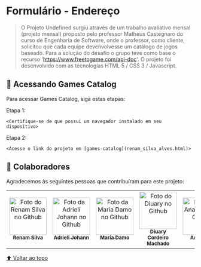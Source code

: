 # Formulário - Endereço


> O Projeto Undefined surgiu através de um trabalho avaliativo mensal (projeto mensal) proposto pelo professor Matheus Castegnaro do curso de Engenharia de Software,
> onde o professor, como cliente, solicitou que cada equipe devenvolvesse um catálogo de jogos baseado.
> Para a solução do desafio o grupo teve como base o recurso 'https://www.freetogame.com/api-doc'.
> O projeto foi desenvolvido com as tecnologias HTML 5 / CSS 3 / Javascript.
## 🚀 Acessando Games Catalog

Para acessar Games Catalog, siga estas etapas:

Etapa 1:

```
<Certifique-se de que possui um navegador instalado em seu dispositivo>
```

Etapa 2:

```
<Acesse o link do projeto em [games-catalog](renam_silva_alves.html)>
```

## 🤝 Colaboradores

Agradecemos às seguintes pessoas que contribuíram para este projeto:

<table>
  <tr>
    <td align="center">
      <a href="#">
        <img src="https://avatars.githubusercontent.com/u/90426220?s=400&u=b147ce9c1da8e51dd7b9616784575555574b1231&v=4" width="100px;" alt="Foto do Renam Silva no Github"/><br>
        <sub>
          <b>Renam Silva</b>
        </sub>
      </a>
    </td>
    <td align="center">
      <a href="#">
        <img src="https://avatars.githubusercontent.com/u/103552296?v=4" width="100px;" alt="Foto da Adrieli Johann no Github"/><br>
        <sub>
          <b>Adrieli Johann</b>
        </sub>
      </a>
    </td>
    <td align="center">
      <a href="#">
        <img src="https://avatars.githubusercontent.com/u/88912846?v=4" width="100px;" alt="Foto da Maria Damo no Github"/><br>
        <sub>
          <b>Maria Damo</b>
        </sub>
      </a>
    </td>
    <td align="center">
      <a href="#">
        <img src="https://avatars.githubusercontent.com/u/104037870?v=4" width="100px;" alt="Foto do Diuary no Github"/><br>
        <sub>
          <b>Diuary Cordeiro Machado</b>
        </sub>
      </a>
    </td>
    <td align="center">
      <a href="#">
        <img src="https://avatars.githubusercontent.com/u/97199596?v=4" width="100px;" alt="Foto da Ana Julia no Github"/><br>
        <sub>
          <b>Ana Julia</b>
        </sub>
      </a>
    </td>
  </tr>
</table>

[⬆ Voltar ao topo](#Formulario-CEP)<br>
